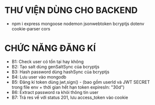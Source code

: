 # THƯ VIỆN DÙNG CHO BACKEND

- npm i express mongoose nodemon jsonwebtoken bcryptjs dotenv cookie-parser cors

# CHỨC NĂNG ĐĂNG KÍ

- B1: Check user có tồn tại hay không
- B2: Tạo salt dùng genSaltSync của bcryptjs
- B3: Hash password dùng hashSync của bcryptjs
- B4: Lưu user vào mongodb
- B5: Đăng kí token dùng jwt.sign() - (bao gồm userId và JWT SECRET trong file env + thời gian hết hạn token expiresIn: "30d")
- B6: Extract password ra khỏi thông tin user
- B7: Trả res về với status 201, lưu access_token vào cookie

